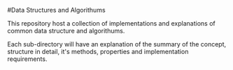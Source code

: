 #Data Structures and Algorithums

This repository host a collection of implementations and explanations of common
data structure and algorithums.

Each sub-directory will have an explanation of the summary of the concept, structure in detail,
it's methods, properties and implementation requirements.
